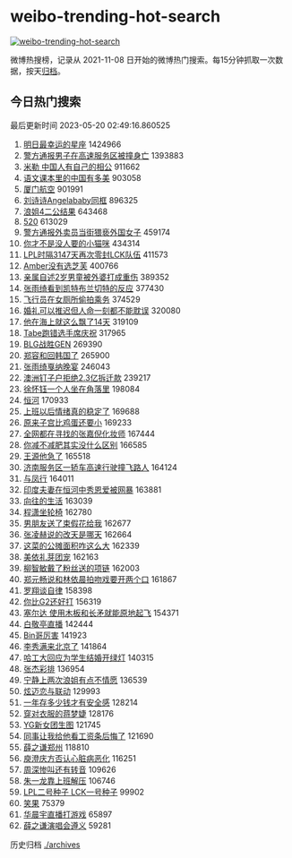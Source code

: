 # weibo-trending-hot-search

[![weibo-trending-hot-search](https://github.com/ameizi/weibo-trending-hot-search/actions/workflows/ci.yml/badge.svg)](https://github.com/ameizi/weibo-trending-hot-search/actions/workflows/ci.yml)

微博热搜榜，记录从 2021-11-08 日开始的微博热门搜索。每15分钟抓取一次数据，按天[归档](./archives)。

## 今日热门搜索

<!-- BEGIN --> 
最后更新时间 2023-05-20 02:49:16.860525 
1. [明日最幸运的星座](https://s.weibo.com/weibo?q=%E6%98%8E%E6%97%A5%E6%9C%80%E5%B9%B8%E8%BF%90%E7%9A%84%E6%98%9F%E5%BA%A7&t=31&band_rank=7&Refer=top) 1424966
1. [警方通报男子在高速服务区被撞身亡](https://s.weibo.com/weibo?q=%23%E8%AD%A6%E6%96%B9%E9%80%9A%E6%8A%A5%E7%94%B7%E5%AD%90%E5%9C%A8%E9%AB%98%E9%80%9F%E6%9C%8D%E5%8A%A1%E5%8C%BA%E8%A2%AB%E6%92%9E%E8%BA%AB%E4%BA%A1%23&t=31&band_rank=1&Refer=top) 1393883
1. [米勒 中国人有自己的相公](https://s.weibo.com/weibo?q=%E7%B1%B3%E5%8B%92%20%E4%B8%AD%E5%9B%BD%E4%BA%BA%E6%9C%89%E8%87%AA%E5%B7%B1%E7%9A%84%E7%9B%B8%E5%85%AC&t=31&band_rank=2&Refer=top) 911662
1. [语文课本里的中国有多美](https://s.weibo.com/weibo?q=%23%E8%AF%AD%E6%96%87%E8%AF%BE%E6%9C%AC%E9%87%8C%E7%9A%84%E4%B8%AD%E5%9B%BD%E6%9C%89%E5%A4%9A%E7%BE%8E%23&t=31&band_rank=3&Refer=top) 903058
1. [厦门航空](https://s.weibo.com/weibo?q=%E5%8E%A6%E9%97%A8%E8%88%AA%E7%A9%BA&t=31&band_rank=4&Refer=top) 901991
1. [刘诗诗Angelababy同框](https://s.weibo.com/weibo?q=%23%E5%88%98%E8%AF%97%E8%AF%97Angelababy%E5%90%8C%E6%A1%86%23&t=31&band_rank=5&Refer=top) 896325
1. [浪姐4二公结果](https://s.weibo.com/weibo?q=%23%E6%B5%AA%E5%A7%904%E4%BA%8C%E5%85%AC%E7%BB%93%E6%9E%9C%23&t=31&band_rank=6&Refer=top) 643468
1. [520](https://s.weibo.com/weibo?q=520&t=31&band_rank=6&Refer=top) 613029
1. [警方通报外卖员当街猥亵外国女子](https://s.weibo.com/weibo?q=%23%E8%AD%A6%E6%96%B9%E9%80%9A%E6%8A%A5%E5%A4%96%E5%8D%96%E5%91%98%E5%BD%93%E8%A1%97%E7%8C%A5%E4%BA%B5%E5%A4%96%E5%9B%BD%E5%A5%B3%E5%AD%90%23&t=31&band_rank=12&Refer=top) 459174
1. [你才不是没人要的小猫咪](https://s.weibo.com/weibo?q=%E4%BD%A0%E6%89%8D%E4%B8%8D%E6%98%AF%E6%B2%A1%E4%BA%BA%E8%A6%81%E7%9A%84%E5%B0%8F%E7%8C%AB%E5%92%AA&t=31&band_rank=37&Refer=top) 434314
1. [LPL时隔3147天再次零封LCK队伍](https://s.weibo.com/weibo?q=%23LPL%E6%97%B6%E9%9A%943147%E5%A4%A9%E5%86%8D%E6%AC%A1%E9%9B%B6%E5%B0%81LCK%E9%98%9F%E4%BC%8D%23&t=31&band_rank=8&Refer=top) 411573
1. [Amber没有选芝芙](https://s.weibo.com/weibo?q=%23Amber%E6%B2%A1%E6%9C%89%E9%80%89%E8%8A%9D%E8%8A%99%23&t=31&band_rank=35&Refer=top) 400766
1. [亲属自述2岁男童被外婆打成重伤](https://s.weibo.com/weibo?q=%23%E4%BA%B2%E5%B1%9E%E8%87%AA%E8%BF%B02%E5%B2%81%E7%94%B7%E7%AB%A5%E8%A2%AB%E5%A4%96%E5%A9%86%E6%89%93%E6%88%90%E9%87%8D%E4%BC%A4%23&t=31&band_rank=48&Refer=top) 389352
1. [张雨绮看到凯特布兰切特的反应](https://s.weibo.com/weibo?q=%23%E5%BC%A0%E9%9B%A8%E7%BB%AE%E7%9C%8B%E5%88%B0%E5%87%AF%E7%89%B9%E5%B8%83%E5%85%B0%E5%88%87%E7%89%B9%E7%9A%84%E5%8F%8D%E5%BA%94%23&t=31&band_rank=9&Refer=top) 377430
1. [飞行员在女厕所偷拍乘务](https://s.weibo.com/weibo?q=%E9%A3%9E%E8%A1%8C%E5%91%98%E5%9C%A8%E5%A5%B3%E5%8E%95%E6%89%80%E5%81%B7%E6%8B%8D%E4%B9%98%E5%8A%A1&t=31&band_rank=11&Refer=top) 374529
1. [婚礼可以推迟但人命一刻都不能耽误](https://s.weibo.com/weibo?q=%23%E5%A9%9A%E7%A4%BC%E5%8F%AF%E4%BB%A5%E6%8E%A8%E8%BF%9F%E4%BD%86%E4%BA%BA%E5%91%BD%E4%B8%80%E5%88%BB%E9%83%BD%E4%B8%8D%E8%83%BD%E8%80%BD%E8%AF%AF%23&t=31&band_rank=10&Refer=top) 320080
1. [他在海上就这么飘了14天](https://s.weibo.com/weibo?q=%E4%BB%96%E5%9C%A8%E6%B5%B7%E4%B8%8A%E5%B0%B1%E8%BF%99%E4%B9%88%E9%A3%98%E4%BA%8614%E5%A4%A9&t=31&band_rank=34&Refer=top) 319109
1. [Tabe跑错选手席庆祝](https://s.weibo.com/weibo?q=%23Tabe%E8%B7%91%E9%94%99%E9%80%89%E6%89%8B%E5%B8%AD%E5%BA%86%E7%A5%9D%23&t=31&band_rank=13&Refer=top) 317965
1. [BLG战胜GEN](https://s.weibo.com/weibo?q=%23BLG%E6%88%98%E8%83%9CGEN%23&t=31&band_rank=14&Refer=top) 269390
1. [郑容和回韩国了](https://s.weibo.com/weibo?q=%23%E9%83%91%E5%AE%B9%E5%92%8C%E5%9B%9E%E9%9F%A9%E5%9B%BD%E4%BA%86%23&t=31&band_rank=15&Refer=top) 265900
1. [张雨绮戛纳晚宴](https://s.weibo.com/weibo?q=%E5%BC%A0%E9%9B%A8%E7%BB%AE%E6%88%9B%E7%BA%B3%E6%99%9A%E5%AE%B4&t=31&band_rank=16&Refer=top) 246043
1. [澳洲钉子户拒绝2.3亿拆迁款](https://s.weibo.com/weibo?q=%E6%BE%B3%E6%B4%B2%E9%92%89%E5%AD%90%E6%88%B7%E6%8B%92%E7%BB%9D2.3%E4%BA%BF%E6%8B%86%E8%BF%81%E6%AC%BE&t=31&band_rank=17&Refer=top) 239217
1. [徐怀钰一个人坐在角落里](https://s.weibo.com/weibo?q=%23%E5%BE%90%E6%80%80%E9%92%B0%E4%B8%80%E4%B8%AA%E4%BA%BA%E5%9D%90%E5%9C%A8%E8%A7%92%E8%90%BD%E9%87%8C%23&t=31&band_rank=18&Refer=top) 198084
1. [恒河](https://s.weibo.com/weibo?q=%E6%81%92%E6%B2%B3&t=31&band_rank=43&Refer=top) 170933
1. [上班以后情绪真的稳定了](https://s.weibo.com/weibo?q=%E4%B8%8A%E7%8F%AD%E4%BB%A5%E5%90%8E%E6%83%85%E7%BB%AA%E7%9C%9F%E7%9A%84%E7%A8%B3%E5%AE%9A%E4%BA%86&t=31&band_rank=19&Refer=top) 169688
1. [原来子宫比鸡蛋还要小](https://s.weibo.com/weibo?q=%23%E5%8E%9F%E6%9D%A5%E5%AD%90%E5%AE%AB%E6%AF%94%E9%B8%A1%E8%9B%8B%E8%BF%98%E8%A6%81%E5%B0%8F%23&t=31&band_rank=21&Refer=top) 169233
1. [全网都在寻找的张嘉倪化妆师](https://s.weibo.com/weibo?q=%23%E5%85%A8%E7%BD%91%E9%83%BD%E5%9C%A8%E5%AF%BB%E6%89%BE%E7%9A%84%E5%BC%A0%E5%98%89%E5%80%AA%E5%8C%96%E5%A6%86%E5%B8%88%23&t=31&band_rank=25&Refer=top) 167444
1. [你减不减肥其实没什么区别](https://s.weibo.com/weibo?q=%23%E4%BD%A0%E5%87%8F%E4%B8%8D%E5%87%8F%E8%82%A5%E5%85%B6%E5%AE%9E%E6%B2%A1%E4%BB%80%E4%B9%88%E5%8C%BA%E5%88%AB%23&t=31&band_rank=24&Refer=top) 166585
1. [王源他急了](https://s.weibo.com/weibo?q=%23%E7%8E%8B%E6%BA%90%E4%BB%96%E6%80%A5%E4%BA%86%23&t=31&band_rank=23&Refer=top) 165518
1. [济南服务区一轿车高速行驶撞飞路人](https://s.weibo.com/weibo?q=%23%E6%B5%8E%E5%8D%97%E6%9C%8D%E5%8A%A1%E5%8C%BA%E4%B8%80%E8%BD%BF%E8%BD%A6%E9%AB%98%E9%80%9F%E8%A1%8C%E9%A9%B6%E6%92%9E%E9%A3%9E%E8%B7%AF%E4%BA%BA%23&t=31&band_rank=20&Refer=top) 164124
1. [与凤行](https://s.weibo.com/weibo?q=%E4%B8%8E%E5%87%A4%E8%A1%8C&t=31&band_rank=25&Refer=top) 164011
1. [印度夫妻在恒河中秀恩爱被网暴](https://s.weibo.com/weibo?q=%E5%8D%B0%E5%BA%A6%E5%A4%AB%E5%A6%BB%E5%9C%A8%E6%81%92%E6%B2%B3%E4%B8%AD%E7%A7%80%E6%81%A9%E7%88%B1%E8%A2%AB%E7%BD%91%E6%9A%B4&t=31&band_rank=22&Refer=top) 163881
1. [向往的生活](https://s.weibo.com/weibo?q=%E5%90%91%E5%BE%80%E7%9A%84%E7%94%9F%E6%B4%BB&t=31&band_rank=26&Refer=top) 163039
1. [程潇坐轮椅](https://s.weibo.com/weibo?q=%23%E7%A8%8B%E6%BD%87%E5%9D%90%E8%BD%AE%E6%A4%85%23&t=31&band_rank=27&Refer=top) 162780
1. [男朋友送了束假花给我](https://s.weibo.com/weibo?q=%23%E7%94%B7%E6%9C%8B%E5%8F%8B%E9%80%81%E4%BA%86%E6%9D%9F%E5%81%87%E8%8A%B1%E7%BB%99%E6%88%91%23&t=31&band_rank=33&Refer=top) 162677
1. [张凌赫说的改天是哪天](https://s.weibo.com/weibo?q=%23%E5%BC%A0%E5%87%8C%E8%B5%AB%E8%AF%B4%E7%9A%84%E6%94%B9%E5%A4%A9%E6%98%AF%E5%93%AA%E5%A4%A9%23&t=31&band_rank=28&Refer=top) 162664
1. [这菜的公摊面积咋这么大](https://s.weibo.com/weibo?q=%23%E8%BF%99%E8%8F%9C%E7%9A%84%E5%85%AC%E6%91%8A%E9%9D%A2%E7%A7%AF%E5%92%8B%E8%BF%99%E4%B9%88%E5%A4%A7%23&t=31&band_rank=29&Refer=top) 162339
1. [美依礼芽团宠](https://s.weibo.com/weibo?q=%23%E7%BE%8E%E4%BE%9D%E7%A4%BC%E8%8A%BD%E5%9B%A2%E5%AE%A0%23&t=31&band_rank=30&Refer=top) 162163
1. [柳智敏戴了粉丝送的项链](https://s.weibo.com/weibo?q=%23%E6%9F%B3%E6%99%BA%E6%95%8F%E6%88%B4%E4%BA%86%E7%B2%89%E4%B8%9D%E9%80%81%E7%9A%84%E9%A1%B9%E9%93%BE%23&t=31&band_rank=31&Refer=top) 162003
1. [郑元畅说和林依晨拍吻戏要开两个口](https://s.weibo.com/weibo?q=%23%E9%83%91%E5%85%83%E7%95%85%E8%AF%B4%E5%92%8C%E6%9E%97%E4%BE%9D%E6%99%A8%E6%8B%8D%E5%90%BB%E6%88%8F%E8%A6%81%E5%BC%80%E4%B8%A4%E4%B8%AA%E5%8F%A3%23&t=31&band_rank=32&Refer=top) 161867
1. [罗翔谈自律](https://s.weibo.com/weibo?q=%23%E7%BD%97%E7%BF%94%E8%B0%88%E8%87%AA%E5%BE%8B%23&t=31&band_rank=34&Refer=top) 158398
1. [你比G2还好打](https://s.weibo.com/weibo?q=%E4%BD%A0%E6%AF%94G2%E8%BF%98%E5%A5%BD%E6%89%93&t=31&band_rank=50&Refer=top) 156319
1. [塞尔达 使用木板和长矛就能原地起飞](https://s.weibo.com/weibo?q=%E5%A1%9E%E5%B0%94%E8%BE%BE%20%E4%BD%BF%E7%94%A8%E6%9C%A8%E6%9D%BF%E5%92%8C%E9%95%BF%E7%9F%9B%E5%B0%B1%E8%83%BD%E5%8E%9F%E5%9C%B0%E8%B5%B7%E9%A3%9E&t=31&band_rank=45&Refer=top) 154371
1. [白敬亭直播](https://s.weibo.com/weibo?q=%E7%99%BD%E6%95%AC%E4%BA%AD%E7%9B%B4%E6%92%AD&t=31&band_rank=36&Refer=top) 142444
1. [Bin哥厉害](https://s.weibo.com/weibo?q=Bin%E5%93%A5%E5%8E%89%E5%AE%B3&t=31&band_rank=37&Refer=top) 141923
1. [李秀满来北京了](https://s.weibo.com/weibo?q=%23%E6%9D%8E%E7%A7%80%E6%BB%A1%E6%9D%A5%E5%8C%97%E4%BA%AC%E4%BA%86%23&t=31&band_rank=38&Refer=top) 141864
1. [哈工大回应为学生结婚开绿灯](https://s.weibo.com/weibo?q=%23%E5%93%88%E5%B7%A5%E5%A4%A7%E5%9B%9E%E5%BA%94%E4%B8%BA%E5%AD%A6%E7%94%9F%E7%BB%93%E5%A9%9A%E5%BC%80%E7%BB%BF%E7%81%AF%23&t=31&band_rank=39&Refer=top) 140315
1. [张杰彩排](https://s.weibo.com/weibo?q=%E5%BC%A0%E6%9D%B0%E5%BD%A9%E6%8E%92&t=31&band_rank=40&Refer=top) 136954
1. [宁静上两次浪姐有点不情愿](https://s.weibo.com/weibo?q=%23%E5%AE%81%E9%9D%99%E4%B8%8A%E4%B8%A4%E6%AC%A1%E6%B5%AA%E5%A7%90%E6%9C%89%E7%82%B9%E4%B8%8D%E6%83%85%E6%84%BF%23&t=31&band_rank=41&Refer=top) 136539
1. [炫迈恋与联动](https://s.weibo.com/weibo?q=%23%E7%82%AB%E8%BF%88%E6%81%8B%E4%B8%8E%E8%81%94%E5%8A%A8%23&t=31&band_rank=42&Refer=top) 129993
1. [一年存多少钱才有安全感](https://s.weibo.com/weibo?q=%23%E4%B8%80%E5%B9%B4%E5%AD%98%E5%A4%9A%E5%B0%91%E9%92%B1%E6%89%8D%E6%9C%89%E5%AE%89%E5%85%A8%E6%84%9F%23&t=31&band_rank=48&Refer=top) 128214
1. [穿对衣服的蒋梦婕](https://s.weibo.com/weibo?q=%23%E7%A9%BF%E5%AF%B9%E8%A1%A3%E6%9C%8D%E7%9A%84%E8%92%8B%E6%A2%A6%E5%A9%95%23&t=31&band_rank=44&Refer=top) 128176
1. [YG新女团生图](https://s.weibo.com/weibo?q=%23YG%E6%96%B0%E5%A5%B3%E5%9B%A2%E7%94%9F%E5%9B%BE%23&t=31&band_rank=45&Refer=top) 121745
1. [同事让我给他看工资条后悔了](https://s.weibo.com/weibo?q=%23%E5%90%8C%E4%BA%8B%E8%AE%A9%E6%88%91%E7%BB%99%E4%BB%96%E7%9C%8B%E5%B7%A5%E8%B5%84%E6%9D%A1%E5%90%8E%E6%82%94%E4%BA%86%23&t=31&band_rank=46&Refer=top) 121690
1. [薛之谦郑州](https://s.weibo.com/weibo?q=%23%E8%96%9B%E4%B9%8B%E8%B0%A6%E9%83%91%E5%B7%9E%23&t=31&band_rank=49&Refer=top) 118810
1. [庾澄庆方否认心脏病恶化](https://s.weibo.com/weibo?q=%23%E5%BA%BE%E6%BE%84%E5%BA%86%E6%96%B9%E5%90%A6%E8%AE%A4%E5%BF%83%E8%84%8F%E7%97%85%E6%81%B6%E5%8C%96%23&t=31&band_rank=47&Refer=top) 116251
1. [周深惨叫还有转音](https://s.weibo.com/weibo?q=%23%E5%91%A8%E6%B7%B1%E6%83%A8%E5%8F%AB%E8%BF%98%E6%9C%89%E8%BD%AC%E9%9F%B3%23&t=31&band_rank=49&Refer=top) 109626
1. [朱一龙靠上班解压](https://s.weibo.com/weibo?q=%E6%9C%B1%E4%B8%80%E9%BE%99%E9%9D%A0%E4%B8%8A%E7%8F%AD%E8%A7%A3%E5%8E%8B&t=31&band_rank=50&Refer=top) 106746
1. [LPL二号种子 LCK一号种子](https://s.weibo.com/weibo?q=LPL%E4%BA%8C%E5%8F%B7%E7%A7%8D%E5%AD%90%20LCK%E4%B8%80%E5%8F%B7%E7%A7%8D%E5%AD%90&t=31&band_rank=50&Refer=top) 99902
1. [笑果](https://s.weibo.com/weibo?q=%E7%AC%91%E6%9E%9C&t=31&band_rank=45&Refer=top) 75379
1. [华晨宇直播打游戏](https://s.weibo.com/weibo?q=%23%E5%8D%8E%E6%99%A8%E5%AE%87%E7%9B%B4%E6%92%AD%E6%89%93%E6%B8%B8%E6%88%8F%23&t=31&band_rank=46&Refer=top) 65897
1. [薛之谦演唱会遵义](https://s.weibo.com/weibo?q=%E8%96%9B%E4%B9%8B%E8%B0%A6%E6%BC%94%E5%94%B1%E4%BC%9A%E9%81%B5%E4%B9%89&t=31&band_rank=50&Refer=top) 59281
<!-- END -->

历史归档 [./archives](./archives)

